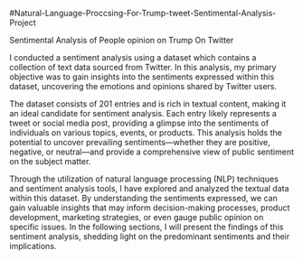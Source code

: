 #Natural-Language-Proccsing-For-Trump-tweet-Sentimental-Analysis-Project


Sentimental Analysis of People opinion on Trump On Twitter 

I conducted a sentiment analysis using a dataset which contains a collection of text data sourced from Twitter. In this analysis, my primary objective was to gain insights into the sentiments expressed within this dataset, uncovering the emotions and opinions shared by Twitter users. 

The dataset consists of 201 entries and is rich in textual content, making it an ideal candidate for sentiment analysis. Each entry likely represents a tweet or social media post, providing a glimpse into the sentiments of individuals on various topics, events, or products. This analysis holds the potential to uncover prevailing sentiments—whether they are positive, negative, or neutral—and provide a comprehensive view of public sentiment on the subject matter.

Through the utilization of natural language processing (NLP) techniques and sentiment analysis tools, I have explored and analyzed the textual data within this dataset. By understanding the sentiments expressed, we can gain valuable insights that may inform decision-making processes, product development, marketing strategies, or even gauge public opinion on specific issues. In the following sections, I will present the findings of this sentiment analysis, shedding light on the predominant sentiments and their implications.
